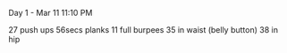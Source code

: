 Day 1 - Mar 11
11:10 PM

27 push ups
56secs planks
11 full burpees
35 in waist (belly button)
38 in hip
